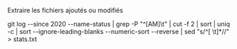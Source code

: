 Extraire les fichiers ajoutés ou modifiés

git log --since 2020 --name-status | grep -P "^[AM]\t" | cut -f 2 | sort | uniq -c | sort --ignore-leading-blanks --numeric-sort --reverse | sed "s/^[ \t]*//" > stats.txt

